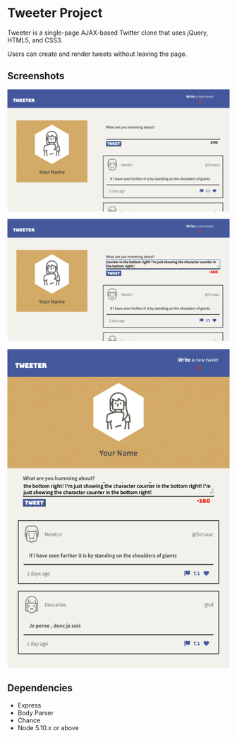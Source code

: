 # Tweeter Project

Tweeter is a single-page AJAX-based Twitter clone that uses jQuery, HTML5, and CSS3.

Users can create and render tweets without leaving the page.

## Screenshots

!["Picture of desktop view"](https://github.com/JoshuaHaughton/tweeter/blob/master/docs/desktop-View.png?raw=true)

!["Picture of desktop view with number of characters exceeding limit"](https://github.com/JoshuaHaughton/tweeter/blob/master/docs/desktop-view-with-counter.png?raw=true)

!["Picture of mobile view"](https://github.com/JoshuaHaughton/tweeter/blob/master/docs/mobile-view.png?raw=true)

## Dependencies

- Express
- Body Parser
- Chance
- Node 5.10.x or above
